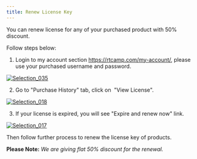 ```yaml
---
title: Renew License Key
---
```


You can renew license for any of your purchased product with 50% discount.

Follow steps below:

1. Login to my account section https://rtcamp.com/my-account/, please use your purchased username and password.

[![Selection_035](http://docs.rtcamp.com/wp-content/uploads/2014/11/Selection_035.png)](http://docs.rtcamp.com/wp-content/uploads/2014/11/Selection_035.png)



2. Go to "Purchase History" tab, click on  "View License".

[![Selection_018](http://docs.rtcamp.com/wp-content/uploads/2014/11/Selection_018-1024x488.png)](http://docs.rtcamp.com/wp-content/uploads/2014/11/Selection_018.png)

3. If your license is expired, you will see "Expire and renew now" link.

[![Selection_017](http://docs.rtcamp.com/wp-content/uploads/2014/11/Selection_017-1024x440.png)](http://docs.rtcamp.com/wp-content/uploads/2014/11/Selection_017.png)



Then follow further process to renew the license key of products.



**Please Note:** _We are giving flat 50% discount for the renewal._


